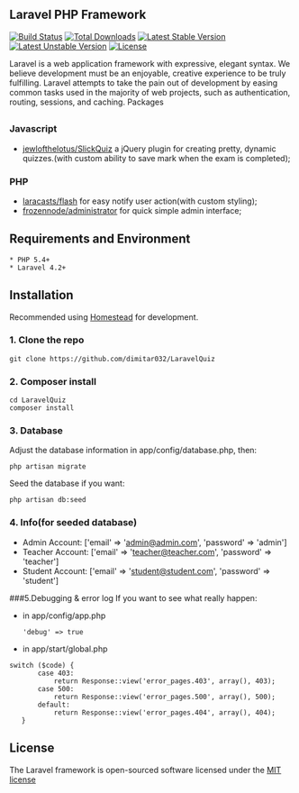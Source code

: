 ## Laravel PHP Framework

[![Build Status](https://travis-ci.org/laravel/framework.svg)](https://travis-ci.org/laravel/framework)
[![Total Downloads](https://poser.pugx.org/laravel/framework/downloads.svg)](https://packagist.org/packages/laravel/framework)
[![Latest Stable Version](https://poser.pugx.org/laravel/framework/v/stable.svg)](https://packagist.org/packages/laravel/framework)
[![Latest Unstable Version](https://poser.pugx.org/laravel/framework/v/unstable.svg)](https://packagist.org/packages/laravel/framework)
[![License](https://poser.pugx.org/laravel/framework/license.svg)](https://packagist.org/packages/laravel/framework)

Laravel is a web application framework with expressive, elegant syntax. We believe development must be an enjoyable, creative experience to be truly fulfilling. Laravel attempts to take the pain out of development by easing common tasks used in the majority of web projects, such as authentication, routing, sessions, and caching.
Packages
## 

### Javascript

* [jewlofthelotus/SlickQuiz](https://github.com/jewlofthelotus/SlickQuiz) a jQuery plugin for creating pretty, dynamic quizzes.(with custom ability to save mark when the exam is completed);

### PHP
* [laracasts/flash](https://github.com/laracasts/flash) for easy notify user action(with custom styling);
* [frozennode/administrator](https://github.com/FrozenNode/Laravel-Administrator) for quick simple admin interface;


## Requirements and Environment
    * PHP 5.4+
	* Laravel 4.2+

## Installation

Recommended using [Homestead](http://laravel.com/docs/4.2/homestead) for development.

### 1. Clone the repo

    git clone https://github.com/dimitar032/LaravelQuiz

### 2. Composer install

    cd LaravelQuiz
    composer install
    
### 3. Database 

Adjust the database information in app/config/database.php, then: 

    php artisan migrate

Seed the database if you want: 

    php artisan db:seed

### 4. Info(for seeded database)

* Admin Account: ['email' => 'admin@admin.com', 'password' => 'admin']
* Teacher Account: ['email' => 'teacher@teacher.com', 'password' => 'teacher']
* Student Account: ['email' => 'student@student.com', 'password' => 'student']

###5.Debugging & error log
If you want to see what really happen:
* in  app/config/app.php  
	```
	'debug' => true
	```
* in app/start/global.php
```   
switch ($code) {
       case 403:
           return Response::view('error_pages.403', array(), 403);
       case 500:
           return Response::view('error_pages.500', array(), 500);
       default:
           return Response::view('error_pages.404', array(), 404);
   }
```

## License

The Laravel framework is open-sourced software licensed under the [MIT license](http://opensource.org/licenses/MIT)

